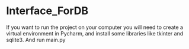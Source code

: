 # Interface_ForDB

If you want to run the project on your computer you will need to create a virtual environment in Pycharm, and install some libraries like tkinter and sqlite3. And run main.py
